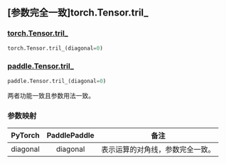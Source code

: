 ## [参数完全一致]torch.Tensor.tril_

### [torch.Tensor.tril_](https://pytorch.org/docs/stable/generated/torch.Tensor.tril_.html#torch.Tensor.tril_)

```python
torch.Tensor.tril_(diagonal=0)
```

### [paddle.Tensor.tril_]()

```python
paddle.Tensor.tril_(diagonal=0)
```

两者功能一致且参数用法一致。

### 参数映射

| PyTorch  | PaddlePaddle |               备注               |
| :------: | :----------: | :------------------------------: |
| diagonal |   diagonal   | 表示运算的对角线，参数完全一致。 |
